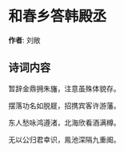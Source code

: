 # 和春乡答韩殿丞

**作者**: 刘敞

## 诗词内容

暂辞金鼎拥朱旛，注意虽殊体貌存。

摆落功名如脱屣，招携宾客许游藩。

东人愁咏鸿遵渚，北海欣看酒满樽。

无以公归君幸识，鳯池深隔九重阍。

